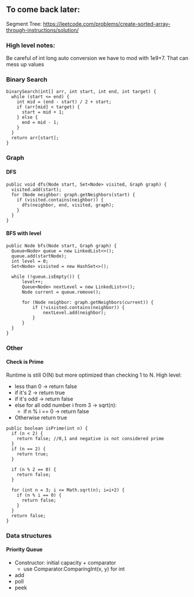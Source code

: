 ## To come back later:
Segment Tree: https://leetcode.com/problems/create-sorted-array-through-instructions/solution/


### High level notes:

Be careful of int long auto conversion we have to mod with 1e9+7. That can mess up values

### Binary Search

```
binarySearch(int[] arr, int start, int end, int target) {
  while (start <= end) {
    int mid = (end - start) / 2 + start;
    if (arr[mid] < target) {
      start = mid + 1;
    } else {
      end = mid - 1;
    }
  }
  return arr[start];    
}
```

### Graph

#### DFS 

```
public void dfs(Node start, Set<Node> visited, Graph graph) {
  visited.add(start);
  for (Node neighbor: graph.getNeighbors(start) { 
    if (visited.contains(neighbor)) {
      dfs(neighbor, end, visited, graph);
    }
  }
}
```


#### BFS with level

```
public Node bfs(Node start, Graph graph) {
  Queue<Node> queue = new LinkedList<>();
  queue.add(startNode);
  int level = 0;
  Set<Node> visisted = new HashSet<>();

  while (!queue.isEmpty()) {
      level++;
      Queue<Node> nextLevel = new LinkedList<>();
      Node current = queue.remove();

      for (Node neighbor: graph.getNeighbors(current)) {
          if (!visisted.contains(neighbor)) {
              nextLevel.add(neighbor);
          }         
      }
  }
}

```
### Other

#### Check is Prime 
Runtime is still O(N) but more optimized than checking 1 to N.
High level:
* less than 0 -> return false
* if it's 2 -> return true
* if it's odd -> return false
* else for all odd number i from 3 -> sqrt(n):
  * if n % i == 0 -> return false
* Otherwise return true
```
public boolean isPrime(int n) {
  if (n < 2) {
    return false; //0,1 and negative is not considered prime
  }
  if (n == 2) {
    return true;
  }
  
  if (n % 2 == 0) {
    return false;
  }
  
  for (int n = 3; i <= Math.sqrt(n); i=i+2) {
    if (n % i == 0) {
      return false;
    }
  }
  return false;
}
```

### Data structures

#### Priority Queue
* Constructor: initial capacity + comparator
  * use Comparator.ComparingInt(x, y) for int
* add
* poll
* peek